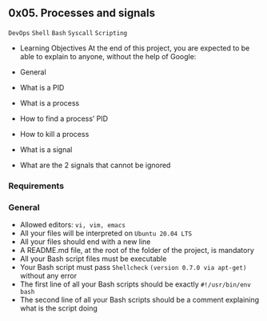 ## 0x05. Processes and signals
`DevOps` `Shell` `Bash` `Syscall` `Scripting`


* Learning Objectives
At the end of this project, you are expected to be able to explain to anyone, without the help of Google:

* General
* What is a PID
* What is a process
* How to find a process’ PID
* How to kill a process
* What is a signal
* What are the 2 signals that cannot be ignored

### Requirements
### General
* Allowed editors: `vi, vim, emacs`
* All your files will be interpreted on `Ubuntu 20.04 LTS`
* All your files should end with a new line
* A README.md file, at the root of the folder of the project, is mandatory
* All your Bash script files must be executable
* Your Bash script must pass `Shellcheck` `(version 0.7.0 via apt-get)` without any error
* The first line of all your Bash scripts should be exactly `#!/usr/bin/env bash`
* The second line of all your Bash scripts should be a comment explaining what is the script doing
